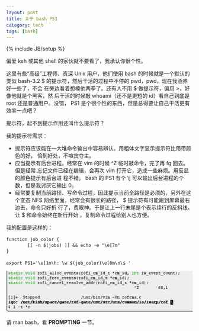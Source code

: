 ```yaml
---
layout: post
title: 关于 bash PS1
category: tech
tags: [bash]
---
```

{% include JB/setup %}

偏爱 ksh 或其他 shell 的家伙就不要看了，我承认你很个性。

这里有些“高级”工程师、资深 Unix 用户，他们使用 bash 的时候就是一个默认的类似
bash-3.2 $ 的提示符，然后干活的过程中不停的 pwd，pwd，现在我涵养好一些了，不会
在旁边看着想楱他两拳了。还有人不用 $ 做提示符，偏用 &gt;，好像他就是个黑客，然
后干活的时候敲 whoami（还不是更短的 id）看自己到底是 root 还是普通用户。没错，
PS1 是个很个性的东西，但是总得要让自己干活更有效率一点吧？

提示符，起不到提示作用还叫什么提示符？

我的提示符需求：

- 提示符应该能在一大堆命令输出中容易辨认。用粗体文字显示提示符比用带颜色的好，
  恰到好处，不喧宾夺主。
- 应当提示有后台进程。经常在 vim 的时候 ^Z 临时敲命令，完了再 fg 回去。但是经常
  忘记文件已经在编辑，会再次 vim 打开它，造成一些麻烦。用反显的颜色提示有后台进
  程不错。 bash 的 PS1 有个 \j 可以输出后台进程的个数，但是我讨厌它输出 0。
- 经常要复制当前路径、写命令过程，因此提示当前全路径是必须的，另外在这个变态
  NFS 网络里面，经常会有很长的路径， $ 提示符有可能跑到屏幕最右边去，命令只好折
  行了，费眼神。于是让上一行末尾是个表示续行的反斜线，让 $ 和命令始终在新行开始
  ，复制命令过程给别人也方便。

我的配置是这样的：

    function job_color {
            [[ -n $(jobs) ]] && echo -e "\e[7m"
    }

    export PS1='\e[1m\h: \w $(job_color)\e[0m\n\$ '

<img src="/image/2007/PS1.jpg" alt="PS1" />

请 man bash，看 **PROMPTING** 一节。
